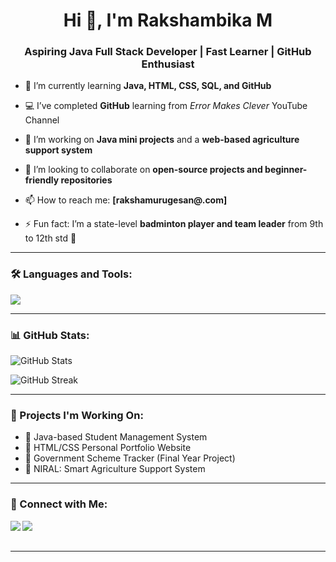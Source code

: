 <h1 align="center">Hi 👋, I'm Rakshambika M</h1>
<h3 align="center">Aspiring Java Full Stack Developer | Fast Learner | GitHub Enthusiast</h3>

- 🌱 I’m currently learning **Java, HTML, CSS, SQL, and GitHub**

- 💻 I’ve completed **GitHub** learning from *Error Makes Clever* YouTube Channel

- 🔭 I’m working on **Java mini projects** and a **web-based agriculture support system**

- 👯 I’m looking to collaborate on **open-source projects and beginner-friendly repositories**

- 📫 How to reach me: **[rakshamurugesan@.com]** 

- ⚡ Fun fact: I’m a state-level **badminton player and team leader** from 9th to 12th std 🏸

---

### 🛠️ Languages and Tools:

<p align="left">
  <img src="https://skillicons.dev/icons?i=java,html,css,github,git,visualstudio,vscode,mysql" />
</p>

---

### 📊 GitHub Stats:

<p align="left">
  <img src="https://github-readme-stats.vercel.app/api?username=raksha-murugesan&show_icons=true&theme=tokyonight" alt="GitHub Stats" />
</p>

<p align="left">
  <img src="https://github-readme-streak-stats.herokuapp.com/?user=raksha-murugesan&theme=tokyonight" alt="GitHub Streak" />
</p>

---



### 📌 Projects I'm Working On:
- 🔹 Java-based Student Management System
- 🔹 HTML/CSS Personal Portfolio Website
- 🔹 Government Scheme Tracker (Final Year Project)
- 🔹 NIRAL: Smart Agriculture Support System

---

### 🔗 Connect with Me:
<p>
  <a href="https://www.linkedin.com/in/rakshambika"><img align="left" src="https://img.shields.io/badge/LinkedIn-blue?style=flat&logo=linkedin" /></a>
  <a href="mailto:rakshamurugesan82.com"><img align="left" src="https://img.shields.io/badge/Gmail-red?style=flat&logo=gmail&logoColor=white" /></a>
</p>

<br><br>

---



